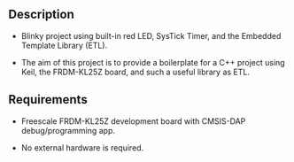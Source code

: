 ## Description

* Blinky project using built-in red LED, SysTick Timer, and the Embedded Template Library (ETL).

* The aim of this project is to provide a boilerplate for a C++ project
using Keil, the FRDM-KL25Z board, and such a useful library as ETL.

## Requirements
* Freescale FRDM-KL25Z development board with CMSIS-DAP debug/programming app.

* No external hardware is required.